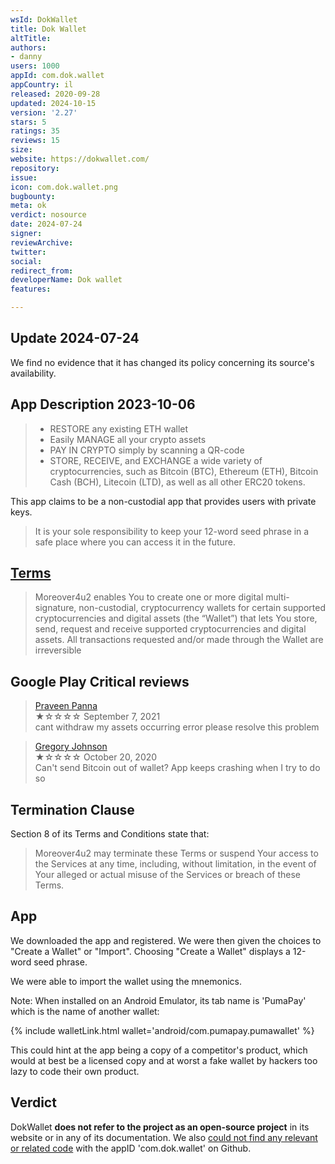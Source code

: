 ```yaml
---
wsId: DokWallet
title: Dok Wallet
altTitle: 
authors:
- danny
users: 1000
appId: com.dok.wallet
appCountry: il
released: 2020-09-28
updated: 2024-10-15
version: '2.27'
stars: 5
ratings: 35
reviews: 15
size: 
website: https://dokwallet.com/
repository: 
issue: 
icon: com.dok.wallet.png
bugbounty: 
meta: ok
verdict: nosource
date: 2024-07-24
signer: 
reviewArchive: 
twitter: 
social: 
redirect_from: 
developerName: Dok wallet
features: 

---
```


## Update 2024-07-24

We find no evidence that it has changed its policy concerning its source's availability.

## App Description 2023-10-06

> - RESTORE any existing ETH wallet
> - Easily MANAGE all your crypto assets
> - PAY IN CRYPTO simply by scanning a QR-code
> - STORE, RECEIVE, and EXCHANGE a wide variety of cryptocurrencies, such as Bitcoin (BTC), Ethereum (ETH), Bitcoin Cash (BCH), Litecoin (LTD), as well as all other ERC20 tokens.

This app claims to be a non-custodial app that provides users with private keys.

> It is your sole responsibility to keep your 12-word seed phrase in a safe place where you can access it in the future.

## [Terms](https://dokwallet.com/terms.html)

> Moreover4u2 enables You to create one or more digital multi-signature, non-custodial, cryptocurrency wallets for certain supported cryptocurrencies and digital assets (the “Wallet”) that lets You store, send, request and receive supported cryptocurrencies and digital assets. All transactions requested and/or made through the Wallet are irreversible

## Google Play Critical reviews

> [Praveen Panna](https://play.google.com/store/apps/details?id=com.dok.wallet&reviewId=gp%3AAOqpTOFkw6nvFkYV9vsQcoF9sG9bcd9EXYG1S7vZwF34CxBIBuOApFxTZLVL1Q4zMp-HQ7HuEQ7F42CGruq1g0g)<br>
  ★☆☆☆☆ September 7, 2021 <br>
       cant withdraw my assets occurring error please resolve this problem

> [Gregory Johnson](https://play.google.com/store/apps/details?id=com.dok.wallet&reviewId=gp%3AAOqpTOHtnorwBtnmT1hoqjUHdFpEwIMHnGqOJ1vHbYynbiIr1kExzPAu-lvnsEJTTYJeVDm40GOLG9CzolLaAig)<br>
  ★☆☆☆☆ October 20, 2020 <br>
       Can't send Bitcoin out of wallet? App keeps crashing when I try to do so

## Termination Clause 

Section 8 of its Terms and Conditions state that:

> Moreover4u2 may terminate these Terms or suspend Your access to the Services at any time, including, without limitation, in the event of Your alleged or actual misuse of the Services or breach of these Terms.

## App

We downloaded the app and registered. We were then given the choices to "Create a Wallet" or "Import". Choosing "Create a Wallet" displays a 12-word seed phrase. 

We were able to import the wallet using the mnemonics.

Note: When installed on an Android Emulator, its tab name is 'PumaPay' which is the name of another wallet:

{% include walletLink.html wallet='android/com.pumapay.pumawallet' %}

This could hint at the app being a copy of a competitor's product, which would at best be a licensed copy and at worst a fake wallet by hackers too lazy to code their own product.

## Verdict

DokWallet **does not refer to the project as an open-source project** in its website or in any of its documentation. We also [could not find any relevant or related code](https://github.com/search?p=1&q=com.dok.wallet&type=Code) with the appID 'com.dok.wallet' on Github. 



